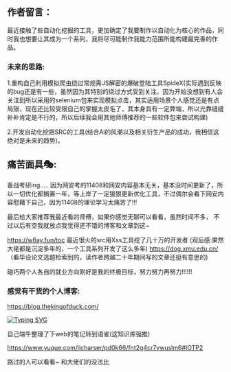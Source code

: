 ## 作者留言：

最近接触了些自动化挖掘的工具，更加确定了我要制作以自动化为核心的作品，同时我也想要让其成为一个系列，我将尽可能制作我能力范围所能构建最完善的作品。

### 未来的思路:

1.重构自己利用模拟爬虫绕过常规需JS解密的爆破登陆工具SpideX(实际遇到反映的bug还是有一些，虽然因为其特别的绕过方式受到关注，因为开始没想到有人会关注到所以采用的selenium包来实现模拟点击，其实适用场景个人感觉还是有点局限，现在还比较受限自己的掌握太皮毛了，其本身具有一定弊端，所以光靠缝缝补补肯定是不行的，所以后续我会用其他师傅推荐的一些软件包来尝试构建)

2.开发自动化挖掘SRC的工具(结合Ai的风潮以及相关衍生产品的成功，我相信这绝对是未来的趋势)。

## 痛苦面具🎭:
  备战考研ing.....
  因为网安考的11408和网安内容基本无关，基本没时间更新了，所以一切优化都搁置一年，等上岸了一定狠狠更新优化工具，不过偶尔会看下网安内容慰藉下自己，因为11408的理论学习太痛苦了!!!

最后给大家推荐我最近看的师傅，如果你感觉无聊可以看看，虽然时间不多， 不过以后有空我就放点我觉得还不错的博客和文章到这~

https://w8ay.fun/toc 最近很火的src用Xss工具挖了几十万的开发者 (观后感:果然大佬都是沉淀多年的，一个工具系列开发了这么多年)
https://dog.xmu.edu.cn/ （看毕设论文选题检索到的，读作者跨越二十年期间写的文章还挺有意思的)

碰巧两个人各自的就业方向刚好是我的终极目标，努力努力再努力!!!!!!
### 感觉有干货的个人博客:

https://blog.thekingofduck.com/ 

[![Typing SVG](https://readme-typing-svg.demolab.com?font=Fira+Code&pause=1000&width=435&lines=%E6%9C%AA%E6%9D%A5%E6%88%91%E7%9A%84%E4%BD%9C%E5%93%81%E7%B3%BB%E5%88%97%E9%83%BD%E4%BC%9A%E4%BB%A5Lich%E7%B3%BB%E5%88%97%E5%8F%91%E5%B8%83)](https://git.io/typing-svg)

自己端午整理了下web的笔记转到语雀(这知识库强推)

https://www.yuque.com/licharser/pd0k66/fnt2g4cr7vwuslm6#IOTP2

路过的人可以看看~ 和大佬们的没法比
